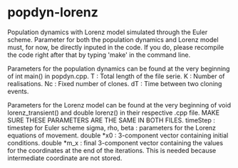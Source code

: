 # popdyn-lorenz
Population dynamics with Lorenz model simulated through the Euler scheme.
Parameter for both the population dynamics and Lorenz model must, for now, be directly inputed in the code. If you do, please recompile the code right after that by typing 'make' in the command line.

Parameters for the population dynamics can be found at the very beginning of int main() in popdyn.cpp.
T : Total length of the file serie.
K : Number of realisations.
Nc : Fixed number of clones.
dT : Time between two cloning events.

Parameters for the Lorenz model can be found at the very beginning of void lorenz_transient() and double lorenz() in their respective .cpp file. MAKE SURE THESE PARAMETERS ARE THE SAME IN BOTH FILES.
timeStep : timestep for Euler scheme
sigma, rho, beta : parameters for the Lorenz equations of movement.
double *x0 : 3-component vector containing initial conditions.
double *m_x : final 3-component vector containing the values for the coordinates at the end of the iterations. This is needed because intermediate coordinate are not stored.
